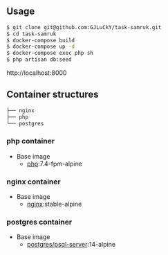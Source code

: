## Usage

```bash
$ git clone git@github.com:GJLuCkY/task-samruk.git
$ cd task-samruk
$ docker-compose build
$ docker-compose up -d
$ docker-compose exec php sh
$ php artisan db:seed
```

http://localhost:8000


## Container structures

```bash
├── nginx
├── php
└── postgres
```

### php container

- Base image
  - [php](https://hub.docker.com/_/php):7.4-fpm-alpine

### nginx container

- Base image
  - [nginx](https://hub.docker.com/_/nginx):stable-alpine

### postgres container

- Base image
  - [postgres/psql-server](https://hub.docker.com/_/postgres):14-alpine